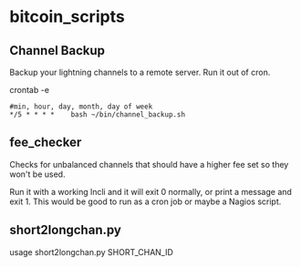 # bitcoin_scripts

## Channel Backup

Backup your lightning channels to a remote server. Run it out of cron.

crontab -e 

```# backup the channels
#min, hour, day, month, day of week
*/5 * * * *    bash ~/bin/channel_backup.sh
```

## fee_checker
Checks for unbalanced channels that should have a higher fee set so they won't be used.


Run it with a working lncli and it will exit 0 normally, or print a message and exit 1. This would be good to run as a cron job or maybe a Nagios script.


## short2longchan.py

usage short2longchan.py SHORT_CHAN_ID
